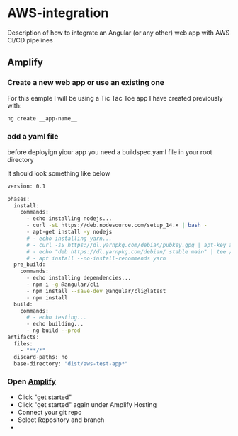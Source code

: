# AWS-integration
Description of how to integrate an Angular (or any other) web app with AWS CI/CD pipelines

## Amplify 
### Create a new web app or use an existing one
For this eample I will be using a Tic Tac Toe app I have created previously with:
```sh
ng create __app-name__ 
```
### add a yaml file

before deployign yiour app you need a buildspec.yaml file in your root directory

It should look something like below
```sh
version: 0.1

phases:
  install:
    commands:
      - echo installing nodejs...
      - curl -sL https://deb.nodesource.com/setup_14.x | bash -
      - apt-get install -y nodejs
      # - echo installing yarn...
      # - curl -sS https://dl.yarnpkg.com/debian/pubkey.gpg | apt-key add -
      # - echo "deb https://dl.yarnpkg.com/debian/ stable main" | tee /etc/apt/sources.list.d/yarn.list
      # - apt install --no-install-recommends yarn
  pre_build:
    commands:
      - echo installing dependencies...
      - npm i -g @angular/cli
      - npm install --save-dev @angular/cli@latest
      - npm install
  build:
    commands:
      # - echo testing...
      - echo building...
      - ng build --prod
artifacts:
  files:
    - "**/*"
  discard-paths: no
  base-directory: "dist/aws-test-app*"
```

### Open [Amplify](https://console.aws.amazon.com/amplify/home)
- Click "get started"
- Click "get started" again under Amplify Hosting
- Connect your git repo 
- Select Repository and branch
- 




